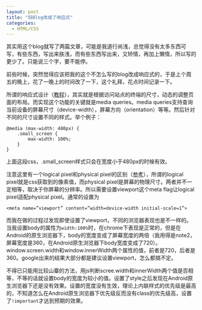 ```yaml
---
layout: post
title: "将Blog改成了响应式"
categories:
  - HTML/CSS
---
```


其实用这个blog就写了两篇文章，可能是我道行尚浅，总觉得没有太多东西可写，有些东西，写出来肤浅，而有些东西写出来，又矫情，再加上懒惰，所以写的更少了。只能说三个字，要不能停。

前些时候，突然觉得应该把我的这个不怎么写的blog改成响应式的，于是上个周五的晚上，花了一晚上的时间改了一下，这个礼拜，花点时间记录一下。

所谓的响应式设计（[教程](http://www.smashingmagazine.com/2011/01/12/guidelines-for-responsive-web-design/ "参考")），其实就是根据访问站点的终端的尺寸，动态的调整页面的布局。而实现这个功能的关键就是media queries。media queries支持查询当前设备的屏幕尺寸（device-width），屏幕方向（orientation）等等。然后针对不同的尺寸设置不同的样式。举个例子：

	@media (max-width: 480px) {
		.small_screen {
			max-width: 100%;
		}
	}

上面这段css，.small_screen样式只会在宽度小于480px的时候有效。

注意这里有一个logical pixel和physical pixel的区别（[参考](http://ariya.ofilabs.com/2011/08/mobile-web-logical-pixel-vs-physical-pixel.html)），所谓的logical pixel就是css获取到的像素值，而physical pixel是屏幕的物理尺寸。两者并不一定相等，取决于你屏幕的分辨率。所以需要设置viewport这个meta flag让logical pixel适配physical pixel。通常的设置为

	<meta name=”viewport” content=”width=device-width initial-scale=1”>

而我在做的过程过发现即使设置了viewport，不同的浏览器表现也是不一样的。当我设置body的属性为`width:100%`时，在chrome下表现是正常的，但是在Android的原生浏览器下，body的宽度变成了屏幕宽度的两倍（我用得是note2，屏幕宽度是360，在Android原生浏览器下body宽度变成了720）。window.screen.width和window.innerWidth两个属性的值，前者是720，后者是360。google出来的结果大部分都是建议设置viewport，怎么都搞不定。

不得已只能用比较山寨的方法，用js判断scree.width和innerWidth两个值是否相等，不等的话就设置body的宽度为较小的值。设置了style之后发现在Android原生浏览器下还是没有效果。设置的宽度没有生效，理论上内联样式的优先级是最高的，不知道怎么在Android原生浏览器下优先级反而没有class的优先级高，设置了`!important`才达到预期的效果。